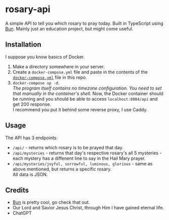 # rosary-api
A simple API to tell you which rosary to pray today. Built in TypeScript using [Bun](https://bun.sh). Mainly just an education project, but might come useful.

## Installation
I suppose you know basics of Docker.
1. Make a directory somewhere in your server.
2. Create a `docker-compose.yml` file and paste in the contents of the [`docker-compose.yml`](docker-compose.yml) file in this repo.
3. `docker-compose up -d`.\
_The program itself contains no timezone configuration. You need to set that manually in the container's shell._
Now, the Docker container should be running and you should be able to access `localhost:8084/api` and get 200 response.\
I recommend you put it behind some reverse proxy, I use Caddy.

## Usage
The API has 3 endpoints:
+ `/api/` - returns which rosary is to be prayed that day.
+ `/api/mysteries` - returns that day's respective rosary's all 5 mysteries - each mystery has a diffenent line to say in the Hail Mary prayer.
+ `/api/mysteries/joyful, sorrowful, luminous, glorious` - same as above mentioned, but returns a specific rosary.\
All data is JSON.

## Credits
+ [Bun](https://bun.sh) is pretty cool, go check that out.
+ Our Lord and Savior Jesus Christ, through Him I have gained eternal life.
+ ChatGPT